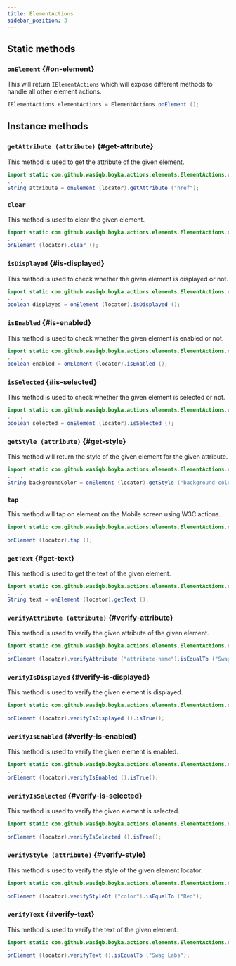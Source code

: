 ```yaml
---
title: ElementActions
sidebar_position: 3
---
```


## Static methods

### `onElement` {#on-element}

This will return `IElementActions` which will expose different methods to handle all other element actions.

```java
IElementActions elementActions = ElementActions.onElement ();
```

## Instance methods

### `getAttribute (attribute)` {#get-attribute}

This method is used to get the attribute of the given element.

```java
import static com.github.wasiqb.boyka.actions.elements.ElementActions.onElement;
. . .
String attribute = onElement (locator).getAttribute ("href");
```

### `clear`

This method is used to clear the given element.

```java
import static com.github.wasiqb.boyka.actions.elements.ElementActions.onElement;
. . .
onElement (locator).clear ();
```

### `isDisplayed` {#is-displayed}

This method is used to check whether the given element is displayed or not.

```java
import static com.github.wasiqb.boyka.actions.elements.ElementActions.onElement;
. . .
boolean displayed = onElement (locator).isDisplayed ();
```

### `isEnabled` {#is-enabled}

This method is used to check whether the given element is enabled or not.

```java
import static com.github.wasiqb.boyka.actions.elements.ElementActions.onElement;
. . .
boolean enabled = onElement (locator).isEnabled ();
```

### `isSelected` {#is-selected}

This method is used to check whether the given element is selected or not.

```java
import static com.github.wasiqb.boyka.actions.elements.ElementActions.onElement;
. . .
boolean selected = onElement (locator).isSelected ();
```

### `getStyle (attribute)` {#get-style}

This method will return the style of the given element for the given attribute.

```java
import static com.github.wasiqb.boyka.actions.elements.ElementActions.onElement;
. . .
String backgroundColor = onElement (locator).getStyle ("background-color");
```

### `tap`

This method will tap on element on the Mobile screen using W3C actions.

```java
import static com.github.wasiqb.boyka.actions.elements.ElementActions.onElement;
. . .
onElement (locator).tap ();
```

### `getText` {#get-text}

This method is used to get the text of the given element.

```java
import static com.github.wasiqb.boyka.actions.elements.ElementActions.onElement;
. . .
String text = onElement (locator).getText ();
```

### `verifyAttribute (attribute)` {#verify-attribute}

This method is used to verify the given attribute of the given element.

```java
import static com.github.wasiqb.boyka.actions.elements.ElementActions.onElement;
. . .
onElement (locator).verifyAttribute ("attribute-name").isEqualTo ("Swag Labs");
```

### `verifyIsDisplayed` {#verify-is-displayed}

This method is used to verify the given element is displayed.

```java
import static com.github.wasiqb.boyka.actions.elements.ElementActions.onElement;
. . .
onElement (locator).verifyIsDisplayed ().isTrue();
```

### `verifyIsEnabled` {#verify-is-enabled}

This method is used to verify the given element is enabled.

```java
import static com.github.wasiqb.boyka.actions.elements.ElementActions.onElement;
. . .
onElement (locator).verifyIsEnabled ().isTrue();
```

### `verifyIsSelected` {#verify-is-selected}

This method is used to verify the given element is selected.

```java
import static com.github.wasiqb.boyka.actions.elements.ElementActions.onElement;
. . .
onElement (locator).verifyIsSelected ().isTrue();
```

### `verifyStyle (attribute)` {#verify-style}

This method is used to verify the style of the given element locator.

```java
import static com.github.wasiqb.boyka.actions.elements.ElementActions.onElement;
. . .
onElement (locator).verifyStyleOf ("color").isEqualTo ("Red");
```

### `verifyText` {#verify-text}

This method is used to verify the text of the given element.

```java
import static com.github.wasiqb.boyka.actions.elements.ElementActions.onElement;
. . .
onElement (locator).verifyText ().isEqualTo ("Swag Labs");
```
